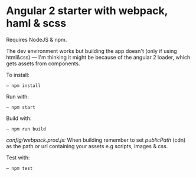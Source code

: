 # Angular 2 starter with webpack, haml & scss

Requires NodeJS & npm.

The dev environment works but building the app doesn't (only if using html&css) — I'm thinking it might be because of the angular 2 loader, which gets assets from components.

To install:
```
– npm install
```

Run with:
```
– npm start
```

Build with:
```
– npm run build
```
*config/webpack.prod.js:*
When building remember to set *publicPath* (cdn) as the path or url containing your assets e.g scripts, images & css.

Test with:
```
– npm test
```